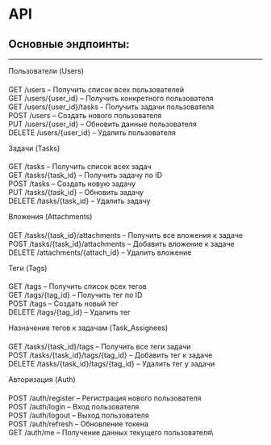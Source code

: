 # API

## Основные эндпоинты:

___
Пользователи (Users)  
####
GET /users – Получить список всех пользователей \
GET /users/{user_id} – Получить конкретного пользователя \
GET /users/{user_id}/tasks - Получить задачи пользователя \
POST /users – Создать нового пользователя \
PUT /users/{user_id} – Обновить данные пользователя \
DELETE /users/{user_id} – Удалить пользователя

Задачи (Tasks)
####
GET /tasks – Получить список всех задач \
GET /tasks/{task_id} – Получить задачу по ID \
POST /tasks – Создать новую задачу \
PUT /tasks/{task_id} – Обновить задачу \
DELETE /tasks/{task_id} – Удалить задачу 

Вложения (Attachments)
####
GET /tasks/{task_id}/attachments – Получить все вложения к задаче \
POST /tasks/{task_id}/attachments – Добавить вложение к задаче \
DELETE /attachments/{attach_id} – Удалить вложение

Теги (Tags)
####
GET /tags – Получить список всех тегов \
GET /tags/{tag_id} – Получить тег по ID \
POST /tags – Создать новый тег \
DELETE /tags/{tag_id} – Удалить тег

Назначение тегов к задачам (Task_Assignees)
####
GET /tasks/{task_id}/tags – Получить все теги задачи \
POST /tasks/{task_id}/tags/{tag_id} – Добавить тег к задаче \
DELETE /tasks/{task_id}/tags/{tag_id} – Удалить тег у задачи

Авторизация (Auth)
####
POST /auth/register – Регистрация нового пользователя \
POST /auth/login – Вход пользователя \
POST /auth/logout – Выход пользователя \
POST /auth/refresh – Обновление токена \
GET /auth/me – Получение данных текущего пользователя\